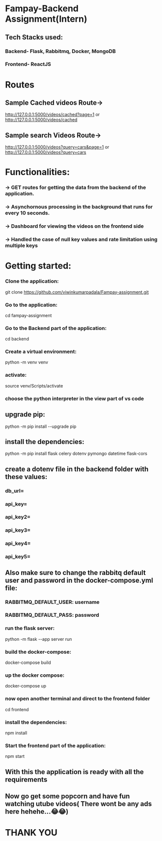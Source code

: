 # Fampay-Backend Assignment(Intern)

## Tech Stacks used:
### Backend- Flask, Rabbitmq, Docker, MongoDB
### Frontend- ReactJS


# Routes 
## Sample Cached videos Route->  
 http://127.0.0.1:5000/videos/cached?page=1  or
 http://127.0.0.1:5000/videos/cached
## Sample search Videos Route-> 
 http://127.0.0.1:5000/videos?query=cars&page=1 or
 http://127.0.0.1:5000/videos?query=cars 

# Functionalities:
### -> GET routes for getting the data from the backend of the application.
### -> Asynchornous processing in the background that runs for every 10 seconds.
### -> Dashboard for viewing the videos on the frontend side
### -> Handled the case of null key values and rate limitation using multiple keys


# Getting started:

### Clone the application: 
git clone https://github.com/viwinkumarpadala/Fampay-assignment.git
### Go to the application:
cd fampay-assignment
### Go to the Backend part of the application:
cd backend
### Create a virtual environment:
python -m venv venv
### activate:
source venv/Scripts/activate

### choose the python interpreter in the view part of vs code
## upgrade pip:
python -m pip install --upgrade pip
## install the dependencies:
python -m pip install flask celery dotenv pymongo datetime flask-cors

## create a dotenv file in the backend folder with these values:
### db_url=
### api_key=
### api_key2=
### api_key3=
### api_key4=
### api_key5=

## Also make sure to change the rabbitq default user and password in the docker-compose.yml file:
### RABBITMQ_DEFAULT_USER: username
### RABBITMQ_DEFAULT_PASS: password


### run the flask server:
python -m flask --app server run

### build the docker-compose:
docker-compose build

### up the docker compose:
docker-compose up

### now open another terminal and direct to the frontend folder
cd frontend

### install the dependencies:
npm install

### Start the frontend part of the application:
npm start

## With this the application is ready with all the requirements
## Now go get some popcorn and have fun watching utube videos( There wont be any ads here hehehe...😂😂)




# THANK YOU
